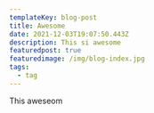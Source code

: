 ```yaml
---
templateKey: blog-post
title: Awesome
date: 2021-12-03T19:07:50.443Z
description: This si awesome
featuredpost: true
featuredimage: /img/blog-index.jpg
tags:
  - tag
---
```

This aweseom